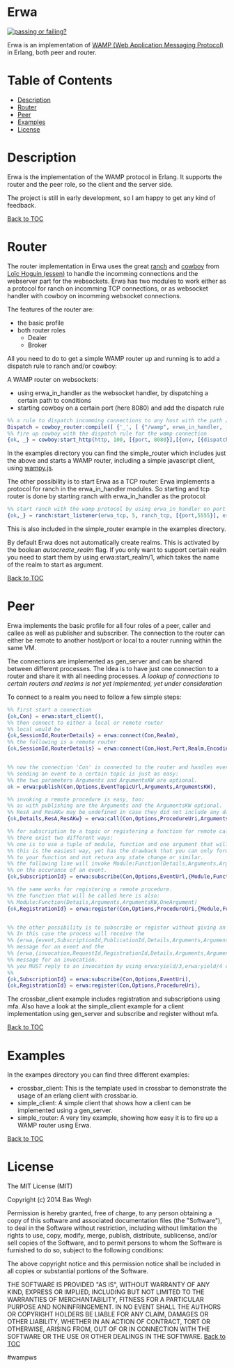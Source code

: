 Erwa
====
[![passing or failing?](https://travis-ci.org/bwegh/erwa.svg?branch=master)](https://travis-ci.org/bwegh/erwa/)


Erwa is an implementation of [WAMP (Web Application Messaging Protocol)](http://wamp.ws/spec/) in Erlang,
both peer and router.



Table of Contents
=================

* [Description](#description)
* [Router](#router)
* [Peer](#peer)
* [Examples](#examples)
* [License](#license)


Description
===========
Erwa is the implementation of the WAMP protocol in Erlang.
It supports the router and the peer role, so the client and
the server side.

The project is still in early development, so I am happy to get any
kind of feedback.

[Back to TOC](#table-of-contents)


Router
======
The router implementation in Erwa uses the great [ranch](https://github.com/extend/ranch)
and [cowboy](https://github.com/extend/cowboy) from [Loïc Hoguin (essen)](https://github.com/essen)
to handle the incomming connections and the webserver part for the websockets.
Erwa has two modules to work either as a protocol for ranch on incomming TCP connections, or
as websocket handler with cowboy on incomming websocket connections.

The features of the router are:
* the basic profile
* both router roles
  * Dealer
  * Broker

All you need to do to get a simple WAMP router up and running is to add a dispatch rule to
ranch and/or cowboy:

A WAMP router on websockets:
* using erwa_in_handler as the websocket handler, by dispatching a certain path to conditions
* starting cowboy on a certain port (here 8080) and add the dispatch rule
```Erlang
%% a rule to dispatch incomming connections to any host with the path /wamp to the erwa_in_handler
Dispatch = cowboy_router:compile([ {'_', [ {"/wamp", erwa_in_handler, []}, ]} ]),
%% fire up cowboy with the dispatch rule for the wamp connection
{ok, _} = cowboy:start_http(http, 100, [{port, 8080}],[{env, [{dispatch, Dispatch}]}]),
```
In the examples directory you can find the simple_router which includes just the above
and starts a WAMP router, including a simple javascript client,
using [wampy.js](https://github.com/KSDaemon/wampy.js).

The other possibility is to start Erwa as a TCP router:
Erwa implements a protocol for ranch in the erwa_in_handler modules.
So starting and tcp router is done by starting ranch with
erwa_in_handler as the protocol:
```Erlang
%% start ranch with the wamp protocol by using erwa_in_handler on port 555
{ok,_} = ranch:start_listener(erwa_tcp, 5, ranch_tcp, [{port,5555}], erwa_in_handler, []),
```
This is also included in the simple_router example in the examples directory.

By default Erwa does not automatically create realms. This is activated by the boolean
*autocreate_realm* flag.
If you only want to support certain realm you need to start them by using erwa:start_realm/1,
which takes the name of the realm to start as argument.

[Back to TOC](#table-of-contents)


Peer
====
Erwa implements the basic profile for all four roles of a peer, caller and callee as well as
publisher and subscriber.
The connection to the router can either be remote to another host/port or local to a router
running within the same VM.

The connections are implemented as gen_server and can be shared between different processes.
The Idea is to have just one connection to a router and share it with all needing processes.
*A lookup of connections to certain routers and realms is not yet implemented, yet under consideration*

To connect to a realm you need to follow a few simple steps:
```Erlang
%% first start a connection
{ok,Con} = erwa:start_client(),
%% then connect to either a local or remote router
%% local would be
{ok,SessionId,RouterDetails} = erwa:connect(Con,Realm),
%% the following is a remote router
{ok,SessionId,RouterDetails} = erwa:connect(Con,Host,Port,Realm,Encoding),


%% now the connection 'Con' is connected to the router and handles everything for you
%% sending an event to a certain topic is just as easy:
%% the two parameters Arguments and ArgumentsKW are optional.
ok = erwa:publish(Con,Options,EventTopicUrl,Arguments,ArgumentsKW),

%% invoking a remote procedure is easy, too:
%% as with publishing are the Arguments and the ArgumentsKW optional.
%% ResA and ResAKw may be undefined in case they did not include any data.
{ok,Details,ResA,ResAKw} = erwa:call(Con,Options,ProcedureUri,Arguments,ArgumentsKW),

%% for subscription to a topic or registering a function for remote calls
%% there exist two different ways:
%% one is to use a tuple of module, function and one argument that will be called by erwa.
%% this is the easiest way, yet has the drawback that you can only forward one argument
%% to your function and not return any state change or similar.
%% the following line will invoke Module:Function(Details,Arguments,ArgumentsKW,OneArgument)
%% on the occurance of an event.
{ok,SubscriptionId} = erwa:subscribe(Con,Options,EventUrl,{Module,Function,OneArgument}),

%% the same works for registering a remote procedure.
%% the function that will be called here is also:
%% Module:Function(Details,Arguments,ArgumentsKW,OneArgument)
{ok,RegistrationId} = erwa:register(Con,Options,ProcedureUri,{Module,Function,OneArgument}),


%% the other possibility is to subscribe or register without giving an mfa.
%% In this case the process will receive the
%% {erwa,{event,SubscriptionId,PublicationId,Details,Arguments,ArgumentsKw}}
%% message for an event and the
%% {erwa,{invocation,RequestId,RegistrationId,Details,Arguments,ArgumentsKw}}
%% message for an invocation.
%% you MUST reply to an invocation by using erwa:yield/3,erwa:yield/4 or erwa:yield/5.
%%
{ok,SubscriptionId} = erwa:subscribe(Con,Options,EventUri),
{ok,RegistrationId} = erwa:register(Con,Options,ProcedureUri),
```

The crossbar_client example includes registration and subscriptions using mfa.
Also have a look at the simple_client example for a client implementation using gen_server
and subscribe and register without mfa.

[Back to TOC](#table-of-contents)


Examples
========

In the exampes directory you can find three different examples:
 * crossbar_client: This is the template used in crossbar to demonstrate the usage of an erlang client with crossbar.io.
 * simple_client: A simple client that shows how a client can be implemented using a gen_server.
 * simple_router: A very tiny example, showing how easy it is to fire up a WAMP router using Erwa.

[Back to TOC](#table-of-contents)


License
========
The MIT License (MIT)

Copyright (c) 2014 Bas Wegh

Permission is hereby granted, free of charge, to any person obtaining a copy
of this software and associated documentation files (the "Software"), to deal
in the Software without restriction, including without limitation the rights
to use, copy, modify, merge, publish, distribute, sublicense, and/or sell
copies of the Software, and to permit persons to whom the Software is
furnished to do so, subject to the following conditions:

The above copyright notice and this permission notice shall be included in all
copies or substantial portions of the Software.

THE SOFTWARE IS PROVIDED "AS IS", WITHOUT WARRANTY OF ANY KIND, EXPRESS OR
IMPLIED, INCLUDING BUT NOT LIMITED TO THE WARRANTIES OF MERCHANTABILITY,
FITNESS FOR A PARTICULAR PURPOSE AND NONINFRINGEMENT. IN NO EVENT SHALL THE
AUTHORS OR COPYRIGHT HOLDERS BE LIABLE FOR ANY CLAIM, DAMAGES OR OTHER
LIABILITY, WHETHER IN AN ACTION OF CONTRACT, TORT OR OTHERWISE, ARISING FROM,
OUT OF OR IN CONNECTION WITH THE SOFTWARE OR THE USE OR OTHER DEALINGS IN THE
SOFTWARE.
[Back to TOC](#table-of-contents)

#wampws
